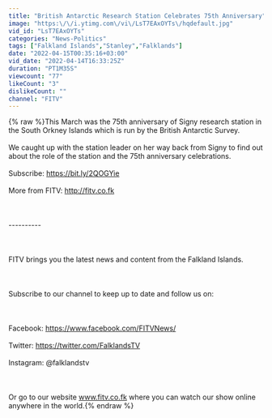 ```yaml
---
title: "British Antarctic Research Station Celebrates 75th Anniversary"
image: "https:\/\/i.ytimg.com\/vi\/LsT7EAxOYTs\/hqdefault.jpg"
vid_id: "LsT7EAxOYTs"
categories: "News-Politics"
tags: ["Falkland Islands","Stanley","Falklands"]
date: "2022-04-15T00:35:16+03:00"
vid_date: "2022-04-14T16:33:25Z"
duration: "PT1M35S"
viewcount: "77"
likeCount: "3"
dislikeCount: ""
channel: "FITV"
---
```

{% raw %}This March was the 75th anniversary of Signy research station in the South Orkney Islands which is run by the British Antarctic Survey. <br /><br />We caught up with the station leader on her way back from Signy to find out about the role of the station and the 75th anniversary celebrations.<br /><br />Subscribe: <a rel="nofollow" target="blank" href="https://bit.ly/2QOGYie">https://bit.ly/2QOGYie</a><br /><br />More from FITV:  <a rel="nofollow" target="blank" href="http://fitv.co.fk">http://fitv.co.fk</a><br /><br /><br /><br />----------<br /><br /><br /><br />FITV brings you the latest news and content from the Falkland Islands.<br /><br /><br /><br />Subscribe to our channel to keep up to date and follow us on:<br /><br /><br /><br />Facebook: <a rel="nofollow" target="blank" href="https://www.facebook.com/FITVNews/">https://www.facebook.com/FITVNews/</a><br /><br />Twitter: <a rel="nofollow" target="blank" href="https://twitter.com/FalklandsTV">https://twitter.com/FalklandsTV</a><br /><br />Instagram: @falklandstv<br /><br /><br /><br />Or go to our website www.fitv.co.fk where you can watch our show online anywhere in the world.{% endraw %}
